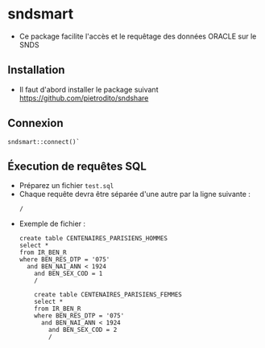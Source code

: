 # sndsmart

+ Ce package facilite l'accès et le requêtage des données ORACLE sur le SNDS

## Installation
+ Il faut d'abord installer le package suivant https://github.com/pietrodito/sndshare

## Connexion
```
sndsmart::connect()`
```

## Éxecution de requêtes SQL
+ Préparez un fichier `test.sql`
+ Chaque requête devra être séparée d'une autre par la ligne suivante :
    ```
    /
    ```
+ Exemple de fichier :
    ```{sql}
    create table CENTENAIRES_PARISIENS_HOMMES
    select *
    from IR_BEN_R
    where BEN_RES_DTP = '075'
      and BEN_NAI_ANN < 1924
        and BEN_SEX_COD = 1
        /

        create table CENTENAIRES_PARISIENS_FEMMES
        select *
        from IR_BEN_R
        where BEN_RES_DTP = '075'
          and BEN_NAI_ANN < 1924
            and BEN_SEX_COD = 2
            /
    ```
